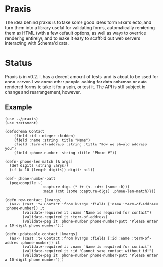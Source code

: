 # Praxis

The idea behind praxis is to take some good ideas form Elixir's ecto, and turn them into a library useful for validating forms, automatically rendering them as HTML (with a few default options, as well as ways to override rendering entirely), and to make it easy to scaffold out web servers interacting with Schema'd data.

# Status

Praxis is in v0.2. It has a decent amount of tests, and is about to be used for anno-server. I welcome other people looking for data schemas or auto-rendered forms to take it for a spin, or test it. The API is still subject to change and rearrangement, however.

## Example

```
(use ../praxis)
(use testament)

(defschema Contact
    (field :id :integer :hidden)
    (field :name :string :title "Name")
    (field :term-of-address :string :title "How we should address you")
    (field :phone-number :string :title "Phone #"))

(defn- phone-len-match [& args] 
  (def digits (string ;args))
  (if (= 10 (length digits)) digits nil))

(def- phone-number-patt
  (peg/compile ~{ 
                 :capture-digs (* (+ (<- :d+) (some :D)))
                 :main (cmt (some :capture-digs) ,phone-len-match)}))

(defn new-contact [kvargs] 
  (as-> (cast :to Contact :from kvargs :fields [:name :term-of-address :phone-number]) it
        (validate-required it :name "Name is required for contact")
        (validate-required it :term-of-address)
        (validate-peg it :phone-number phone-number-patt "Please enter a 10-digit phone number")))

(defn updateable-contact [kvargs]
  (as-> (cast :to Contact :from kvargs :fields [:id :name :term-of-addres :phone-number]) it
        (validate-required it :name "Name is required for contact")
        (validate-required it :id "Cannot save contact without id!")
        (validate-peg it :phone-number phone-number-patt "Please enter a 10-digit phone number")))

```
